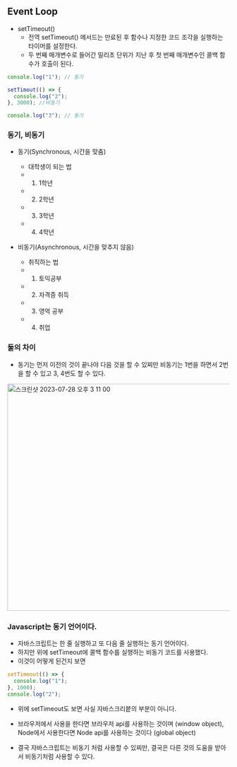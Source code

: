 ## Event Loop

- setTimeout()
  - 전역 setTimeout() 메서드는 만료된 후 함수나 지정한 코드 조각을 실행하는 타이머를 설정한다.
  - 두 번째 매개변수로 들어간 밀리초 단위가 지난 후 첫 번째 매개변수인 콜백 함수가 호출이 된다.

```js
console.log("1"); // 동기

setTimout(() => {
  console.log("2");
}, 3000); //비동기

console.log("3"); // 동기
```

### 동기, 비동기

- 동기(Synchronous, 시간을 맞춤)

  - 대학생이 되는 법
  - 1. 1학년
  - 2. 2학년
  - 3. 3학년
  - 4. 4학년

- 비동기(Asynchronous, 시간을 맞추지 않음)
  - 취직하는 법
  - 1. 토익공부
  - 2. 자격증 취득
  - 3. 영억 공부
  - 4. 취업

### 둘의 차이

- 동기는 먼저 이전의 것이 끝나야 다음 것을 할 수 있찌만 비동기는 1번을 하면서 2번을 할 수 있고 3, 4번도 할 수 있다.
  
<img width="514" alt="스크린샷 2023-07-28 오후 3 11 00" src="https://github.com/ehdgusdl9177/NodeJs/assets/75515697/858edf08-8d97-4d44-927e-0bed9cdcca40">

### Javascript는 동기 언어이다.

- 자바스크립트는 한 줄 실행하고 또 다음 줄 실행하는 동기 언어이다.
- 하지만 위에 setTimeout에 콜백 함수를 실행하는 비동기 코드를 사용했다.
- 이것이 어떻게 된건지 보면

```js
setTimeout(() => {
  console.log("1");
}, 1000);
console.log("2");
```

- 위에 setTimeout도 보면 사실 자바스크리븥의 부분이 아니다.
- 브라우저에서 사용을 한다면 브라우저 api를 사용하는 것이며 (window object), Node에서 사용한다면 Node api를 사용하는 것이다 (global object)

- 결국 자바스크립트는 비동기 처럼 사용할 수 있찌만, 결국은 다른 것의 도움을 받아서 비동기처럼 사용할 수 있다.
